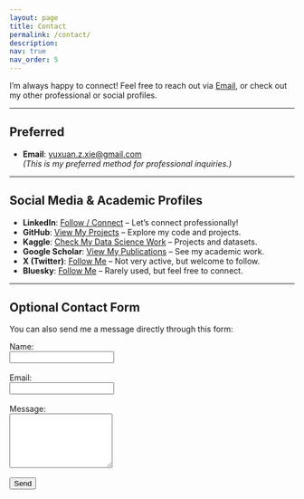 ```yaml
---
layout: page
title: Contact
permalink: /contact/
description: 
nav: true
nav_order: 5
---
```


I’m always happy to connect! Feel free to reach out via [Email](mailto:yuxuan.z.xie@gmail.com), or check out my other professional or social profiles.

---

## Preferred

- **Email**: [yuxuan.z.xie@gmail.com](mailto:yuxuan.z.xie@gmail.com)   
  *(This is my preferred method for professional inquiries.)*

---

## Social Media & Academic Profiles

- **LinkedIn**: [Follow / Connect](https://www.linkedin.com/in/yuxuan-z-xie) – Let’s connect professionally!  
- **GitHub**: [View My Projects](https://github.com/yuxuani) – Explore my code and projects.  
- **Kaggle**: [Check My Data Science Work](https://www.kaggle.com/yuxuani) – Projects and datasets.  
- **Google Scholar**: [View My Publications](https://scholar.google.com/citations?user=U5vsr_EAAAAJ) – See my academic work.  
- **X (Twitter)**: [Follow Me](https://x.com/yuxuanzxie) – Not very active, but welcome to follow.  
- **Bluesky**: [Follow Me](https://bsky.app/profile/yuxuani.bsky.social) – Rarely used, but feel free to connect.

---

## Optional Contact Form

You can also send me a message directly through this form:

<form
  action="https://formspree.io/f/mdkwdwny"
  method="POST"
>
  <label>Name:</label><br>
  <input type="text" name="name"><br><br>
  <label>Email:</label><br>
  <input type="email" name="email"><br><br>
  <label>Message:</label><br>
  <textarea name="message" rows="6"></textarea><br><br>
  <button type="submit">Send</button>

</form>